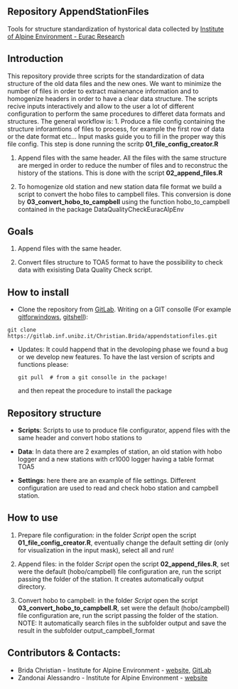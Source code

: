 Repository **AppendStationFiles**
---------------------------------

Tools for structure standardization of hystorical data collected by
[Institute of Alpine Environment - Eurac
Research](http://www.eurac.edu/en/research/mountains/alpenv/Pages/default.aspx)

Introduction
------------

This repository provide three scripts for the standardization of data
structure of the old data files and the new ones. We want to minimize
the number of files in order to extract mainenance information and to
homogenize headers in order to have a clear data structure. The scripts
recive inputs interactively and allow to the user a lot of different
configuration to perform the same procedures to differet data formats
and structures. The general workflow is: 1. Produce a file config
containing the structure inforamtions of files to process, for example
the first row of data or the date format etc... Input masks guide you to
fill in the proper way this file config. This step is done running the
scritp **01\_file\_config\_creator.R**

1.  Append files with the same header. All the files with the same
    structure are merged in order to reduce the number of files and to
    reconstruc the history of the stations. This is done with the script
    **02\_append\_files.R**

2.  To homogenize old station and new station data file format we build
    a script to convert the hobo files to campbell files. This
    conversion is done by **03\_convert\_hobo\_to\_campbell** using the
    function hobo\_to\_campbell contained in the package
    DataQualityCheckEuracAlpEnv

Goals
-----

1.  Append files with the same header.

2.  Convert files structure to TOA5 format to have the possibility to
    check data with exisisting Data Quality Check script.

How to install
--------------

-   Clone the repository from
    [GitLab](https://gitlab.inf.unibz.it/Christian.Brida/appendstationfiles.git).
    Writing on a GIT consolle (For example
    [gitforwindows](https://gitforwindows.org/),
    [gitshell](https://desktop.github.com/)):

<!-- -->

    git clone https://gitlab.inf.unibz.it/Christian.Brida/appendstationfiles.git

-   Updates: It could happend that in the devoloping phase we found a
    bug or we develop new features. To have the last version of scripts
    and functions please:

        git pull  # from a git consolle in the package! 

    and then repeat the procedure to install the package

Repository structure
--------------------

-   **Scripts**: Scripts to use to produce file configurator, append
    files with the same header and convert hobo stations to

-   **Data**: In data there are 2 examples of station, an old station
    with hobo logger and a new stations with cr1000 logger having a
    table format TOA5

-   **Settings**: here there are an example of file settings. Different
    configuration are used to read and check hobo station and campbell
    station.

How to use
----------

1.  Prepare file configuration: in the folder *Script* open the script
    **01\_file\_config\_creator.R**, eventually change the default
    setting dir (only for visualization in the input mask), select all
    and run!

2.  Append files: in the folder *Script* open the script
    **02\_append\_files.R**, set were the default (hobo/campbell) file
    configuration are, run the script passing the folder of the station.
    It creates automatically output directory.

3.  Convert hobo to campbell: in the folder *Script* open the script
    **03\_convert\_hobo\_to\_campbell.R**, set were the default
    (hobo/campbell) file configuration are, run the script passing the
    folder of the station. NOTE: It automatically search files in the
    subfolder output and save the result in the subfolder
    output\_campbell\_format

Contributors & Contacts:
------------------------

-   Brida Christian - Institute for Alpine Environment -
    [website](http://www.eurac.edu/it/aboutus/people/Pages/staffdetails.aspx?persId=39787),
    [GitLab](https://gitlab.inf.unibz.it/Christian.Brida)
-   Zandonai Alessandro - Institute for Alpine Environment -
    [website](http://www.eurac.edu/it/aboutus/people/Pages/staffdetails.aspx?persId=23703)
